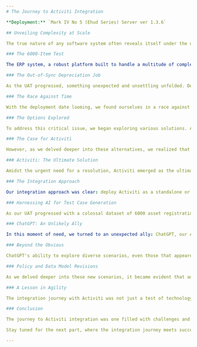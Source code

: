 ```yaml
---
# The Journey to Activiti Integration

**Deployment:** `Mark IV No 5 (Ehud Series) Server ver 1.3.6`

## Unveiling Complexity at Scale

The true nature of any software system often reveals itself under the unforgiving spotlight of user acceptance testing (UAT). It was during the final UAT of our ERP system, just on the cusp of deployment, that the complexities we faced in managing large-scale workflows came to light.

### The 6000-Item Test

The ERP system, a robust platform built to handle a multitude of complex workflows, was put to the test with a staggering volume of 6000 asset registration items. The objective was clear: to validate the performance and reliability of our depreciation module under real-world conditions. It seemed like a routine test until it wasn't.

### The Out-of-Sync Depreciation Job

As the UAT progressed, something unexpected and unsettling unfolded. Despite rigorous testing and meticulous planning, we encountered a persistent issue—an out-of-sync depreciation job. While the system reported these jobs as complete, errors continued to cascade. The root cause lay in the intricacies of managing complex workflows involving thousands of assets.

### The Race Against Time

With the deployment date looming, we found ourselves in a race against time. The complexity of our workflows, compounded by the sheer volume of assets, presented a formidable challenge. Our initial design, though sound in theory, couldn't stand the test of scale and real-world complexity.

### The Options Explored

To address this critical issue, we began exploring various solutions. Among them were options like Kafka in ordered FIFO sequences and asynchronous locks (think ZooKeeper). Each of these solutions showed promise, offering the potential to bring order to the chaos.

### The Case for Activiti

However, as we delved deeper into these alternatives, we realized that they would require extensive testing and coverage, including navigating an estimated 100 decision points for each of the targeted 10,000 assets in the final deployment. Time was a luxury we couldn't afford.

### Activiti: The Ultimate Solution

Amidst the urgent need for a resolution, Activiti emerged as the ultimate solution. Its comprehensive feature set and scalability meant that it could gracefully handle the complexities of our ERP system. But what truly set Activiti apart was its ability to seamlessly integrate with our existing system, allowing us to address the issue without a major overhaul.

### The Integration Approach

Our integration approach was clear: deploy Activiti as a standalone or microservice system and connect it to our ERP system via APIs. This approach aligned perfectly with our philosophy of modular separation. It ensured that the Activiti code remained distinct from the ERP-system codebase, reducing the need for exhaustive test coverage and allowing for a timely delivery and deployment of the depreciation module.

### Harnessing AI for Test Case Generation

As our UAT progressed with a colossal dataset of 6000 asset registration items, we encountered scenarios that had not been previously considered. The sheer volume of data unearthed new complexities, and it became clear that additional test cases were needed to ensure the robustness of our system.

### ChatGPT: An Unlikely Ally

In this moment of need, we turned to an unexpected ally: ChatGPT, our AI-powered language model. While ChatGPT is renowned for its natural language understanding, we saw the potential for its capabilities to extend beyond human-like conversations. It became a powerful tool for generating test cases—especially edge cases—that might have seemed trivial at first glance.

### Beyond the Obvious

ChatGPT's ability to explore diverse scenarios, even those that appeared "silly" initially, proved invaluable. It not only helped us identify potential weaknesses in our system but also ensured that we addressed them comprehensively.

### Policy and Data Model Revisions

As we delved deeper into these new scenarios, it became evident that adhering to a standard was crucial for maintaining system integrity. We documented policies and made substantial changes to our data models. This enabled us to maintain a uniform approach and reject any outliers that threatened to overwhelm our technical capabilities and time constraints.

### A Lesson in Agility

The integration journey with Activiti was not just a test of technology but a testament to our organization's agility and adaptability. By harnessing the power of AI-driven test case generation, we were able to address unforeseen challenges and fortify our ERP system for the future.

### Conclusion

The journey to Activiti integration was one filled with challenges and revelations. The complexities that lay hidden beneath the surface only emerged when confronted with the demands of real-world UAT. In the end, the decision to embrace Activiti as our workflow management solution not only resolved the issues at hand but also set us on a path of scalability, efficiency, and seamless integration—a path that would lead our ERP system into the future.

Stay tuned for the next part, where the integration journey meets successful implementation.

---
```

